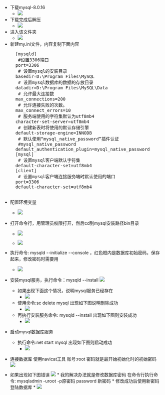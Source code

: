 * 下载mysql-8.0.16
	* ![](https://i.imgur.com/r25CArd.png)
* 下载完成后解压
	* ![](https://i.imgur.com/pEDd2J6.png)
* 进入该文件夹
	* ![](https://i.imgur.com/Cn73USO.png)
* 新建my.ini文件，内容复制下面内容
	<pre class="prettyprint lang-javascript">
	[mysqld]
	 #设置3306端口
	port=3306
	 # 设置mysql的安装目录
	basedir=D:\Program Files\MySQL
	 # 设置mysql数据库的数据的存放目录
	datadir=D:\Program Files\MySQL\Data
	 # 允许最大连接数
	max_connections=200
	 # 允许连接失败的次数。
	max_connect_errors=10
	 # 服务端使用的字符集默认为utf8mb4
	character-set-server=utf8mb4
	 # 创建新表时将使用的默认存储引擎
	default-storage-engine=INNODB
	 # 默认使用“mysql_native_password”插件认证
	 #mysql_native_password
	default_authentication_plugin=mysql_native_password
	[mysql]
	 # 设置mysql客户端默认字符集
	default-character-set=utf8mb4
	[client]
	 # 设置mysql客户端连接服务端时默认使用的端口
	port=3306
	default-character-set=utf8mb4

</pre> 

* 配置环境变量
	* ![](https://i.imgur.com/1tFUqyc.png)

* 打开命令行，用管理员权限打开，然后cd到mysql安装路径bin目录
	* ![](https://i.imgur.com/YDVhFj9.png)
	
	* ![](https://i.imgur.com/goDBqyP.png)
* 执行命令: mysqld --initialize --console ，红色框内是数据库初始密码，保存起来，修改密码时需要用
	* ![](https://i.imgur.com/tRnjXBx.png)
* 安装mysql服务，执行命令：mysqld --install
	 ![](https://i.imgur.com/S1nAR3n.png)
	* 如果出现下面这个情况，说明mysql服务已经存在
		 * ![](https://i.imgur.com/tp6vZMW.png)
	* 使用命令:sc delete mysql  出现如下图说明删除成功
		 * ![](https://i.imgur.com/hWjPKBO.png)
	* 再执行安装服务命令: mysqld --install  出现如下图则安装成功
		 * ![](https://i.imgur.com/Z7YGvAX.png)

* 启动mysql数据库服务
	* 执行命令:net start mysql  出现如下图则启动成功
		 * ![](https://i.imgur.com/q6b30oP.png)
* 连接数据库 使用navicat工具 账号:root  密码就是最开始初始化时的初始密码
	 ![](https://i.imgur.com/MiYebzt.png)
* 如果出现如下图错误
	 ![](https://i.imgur.com/qbwv47D.png)
    	* 我的解决办法就是修改数据库密码  在命令行执行命令: mysqladmin -uroot -p原密码 password 新密码
    	* 修改成功后使用新密码登陆数据库
	    	* ![](https://i.imgur.com/lbZH5I8.png)